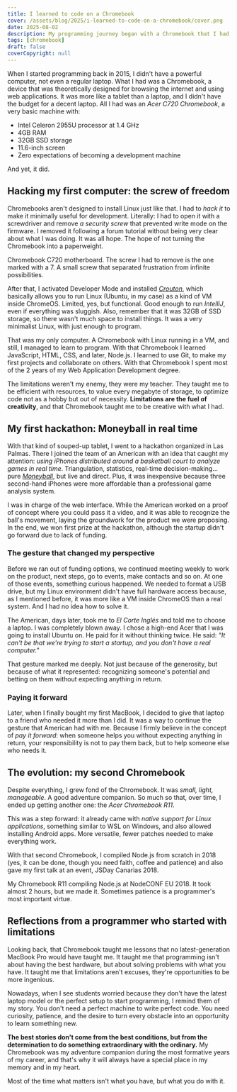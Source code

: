 ```yaml
---
title: I learned to code on a Chromebook
cover: /assets/blog/2025/i-learned-to-code-on-a-chromebook/cover.png
date: 2025-08-02
description: My programming journey began with a Chromebook that I had to hack to install Linux. Limitations are the fuel of creativity.
tags: [chromebook]
draft: false
coverCopyright: null
---
```


When I started programming back in 2015, I didn't have a powerful computer, not even a regular laptop. What I had was a Chromebook, a device that was theoretically designed for browsing the internet and using web applications. It was more like a tablet than a laptop, and I didn't have the budget for a decent laptop. All I had was an *Acer C720 Chromebook*, a very basic machine with:

- Intel Celeron 2955U processor at 1.4 GHz
- 4GB RAM
- 32GB SSD storage
- 11.6-inch screen
- Zero expectations of becoming a development machine

And yet, it did.

## Hacking my first computer: the screw of freedom

Chromebooks aren't designed to install Linux just like that. I had to *hack it* to make it minimally useful for development. Literally: I had to open it with a screwdriver and remove *a security screw* that prevented write mode on the firmware. I removed it following a forum tutorial without being very clear about what I was doing. It was all hope. The hope of not turning the Chromebook into a paperweight.

<img-caption src="/assets/blog/2025/i-learned-to-code-on-a-chromebook/c720-chromebook-board.png" alt="Chromebook C720 motherboard showing different screws and components. The screw I had to remove is marked with a 7">
Chromebook C720 motherboard. The screw I had to remove is the one marked with a 7. A small screw that separated frustration from infinite possibilities.
</img-caption>

After that, I activated Developer Mode and installed [*Crouton*](https://github.com/dnschneid/crouton), which basically allows you to run Linux (Ubuntu, in my case) as a kind of VM inside ChromeOS. Limited, yes, but functional. Good enough to run *IntelliJ*, even if everything was sluggish. Also, remember that it was 32GB of SSD storage, so there wasn't much space to install things. It was a very minimalist Linux, with just enough to program.

That was my only computer. A Chromebook with Linux running in a VM, and still, I managed to learn to program. With that Chromebook I learned JavaScript, HTML, CSS, and later, Node.js. I learned to use Git, to make my first projects and collaborate on others. With that Chromebook I spent most of the 2 years of my Web Application Development degree.

The limitations weren't my enemy, they were my teacher. They taught me to be efficient with resources, to value every megabyte of storage, to optimize code not as a hobby but out of necessity. **Limitations are the fuel of creativity**, and that Chromebook taught me to be creative with what I had.

## My first hackathon: Moneyball in real time

With that kind of souped-up tablet, I went to a hackathon organized in Las Palmas. There I joined the team of an American with an idea that caught my attention: *using iPhones distributed around a basketball court to analyze games in real time*. Triangulation, statistics, real-time decision-making... pure [*Moneyball*](https://en.wikipedia.org/wiki/Moneyball_(film)), but live and direct. Plus, it was inexpensive because three second-hand iPhones were more affordable than a professional game analysis system.

I was in charge of the web interface. While the American worked on a proof of concept where you could pass it a video, and it was able to recognize the ball's movement, laying the groundwork for the product we were proposing. In the end, we won first prize at the hackathon, although the startup didn't go forward due to lack of funding.

### The gesture that changed my perspective

Before we ran out of funding options, we continued meeting weekly to work on the product, next steps, go to events, make contacts and so on. At one of those events, something curious happened. We needed to format a USB drive, but my Linux environment didn't have full hardware access because, as I mentioned before, it was more like a VM inside ChromeOS than a real system. And I had no idea how to solve it.

The American, days later, took me to *El Corte Inglés* and told me to choose a laptop. I was completely blown away. I chose a high-end Acer that I was going to install Ubuntu on. He paid for it without thinking twice. He said: _"It can't be that we're trying to start a startup, and you don't have a real computer."_

That gesture marked me deeply. Not just because of the generosity, but because of what it represented: recognizing someone's potential and betting on them without expecting anything in return.

### Paying it forward

Later, when I finally bought my first MacBook, I decided to give that laptop to a friend who needed it more than I did. It was a way to continue the gesture that American had with me. Because I firmly believe in the concept of *pay it forward*: when someone helps you without expecting anything in return, your responsibility is not to pay them back, but to help someone else who needs it.

## The evolution: my second Chromebook

Despite everything, I grew fond of the Chromebook. It was *small, light, manageable*. A good adventure companion. So much so that, over time, I ended up getting another one: the *Acer Chromebook R11*.

This was a step forward: it already came with *native support for Linux applications*, something similar to WSL on Windows, and also allowed installing Android apps. More versatile, fewer patches needed to make everything work.

With that second Chromebook, I compiled Node.js from scratch in 2018 (yes, it can be done, though you need faith, coffee and patience) and also gave my first talk at an event, JSDay Canarias 2018.

<img-caption src="/assets/blog/2025/i-learned-to-code-on-a-chromebook/chromebook-node-conf-2018.jpeg" alt="The R11 chromebook compiling Node.js at NodeCONF EU 2018">
My Chromebook R11 compiling Node.js at NodeCONF EU 2018. It took almost 2 hours, but we made it. Sometimes patience is a programmer's most important virtue.
</img-caption>

## Reflections from a programmer who started with limitations

Looking back, that Chromebook taught me lessons that no latest-generation MacBook Pro would have taught me. It taught me that programming isn't about having the best hardware, but about solving problems with what you have. It taught me that limitations aren't excuses, they're opportunities to be more ingenious.

Nowadays, when I see students worried because they don't have the latest laptop model or the perfect setup to start programming, I remind them of my story. You don't need a perfect machine to write perfect code. You need curiosity, patience, and the desire to turn every obstacle into an opportunity to learn something new.

**The best stories don't come from the best conditions, but from the determination to do something extraordinary with the ordinary.** My Chromebook was my adventure companion during the most formative years of my career, and that's why it will always have a special place in my memory and in my heart.

Most of the time what matters isn't what you have, but what you do with it.
